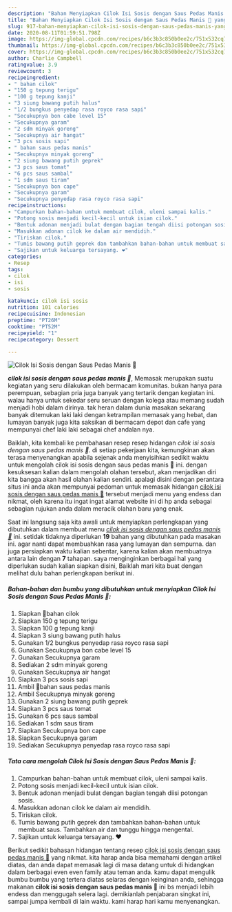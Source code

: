 ```yaml
---
description: "Bahan Menyiapkan Cilok Isi Sosis dengan Saus Pedas Manis 🍡 yang praktis"
title: "Bahan Menyiapkan Cilok Isi Sosis dengan Saus Pedas Manis 🍡 yang praktis"
slug: 917-bahan-menyiapkan-cilok-isi-sosis-dengan-saus-pedas-manis-yang-praktis
date: 2020-08-11T01:59:51.798Z
image: https://img-global.cpcdn.com/recipes/b6c3b3c850b0ee2c/751x532cq70/cilok-isi-sosis-dengan-saus-pedas-manis-🍡-foto-resep-utama.jpg
thumbnail: https://img-global.cpcdn.com/recipes/b6c3b3c850b0ee2c/751x532cq70/cilok-isi-sosis-dengan-saus-pedas-manis-🍡-foto-resep-utama.jpg
cover: https://img-global.cpcdn.com/recipes/b6c3b3c850b0ee2c/751x532cq70/cilok-isi-sosis-dengan-saus-pedas-manis-🍡-foto-resep-utama.jpg
author: Charlie Campbell
ratingvalue: 3.9
reviewcount: 3
recipeingredient:
- " bahan cilok"
- "150 g tepung terigu"
- "100 g tepung kanji"
- "3 siung bawang putih halus"
- "1/2 bungkus penyedap rasa royco rasa sapi"
- "Secukupnya bon cabe level 15"
- "Secukupnya garam"
- "2 sdm minyak goreng"
- "Secukupnya air hangat"
- "3 pcs sosis sapi"
- " bahan saus pedas manis"
- "Secukupnya minyak goreng"
- "2 siung bawang putih geprek"
- "3 pcs saus tomat"
- "6 pcs saus sambal"
- "1 sdm saus tiram"
- "Secukupnya bon cape"
- "Secukupnya garam"
- "Secukupnya penyedap rasa royco rasa sapi"
recipeinstructions:
- "Campurkan bahan-bahan untuk membuat cilok, uleni sampai kalis."
- "Potong sosis menjadi kecil-kecil untuk isian cilok."
- "Bentuk adonan menjadi bulat dengan bagian tengah diisi potongan sosis."
- "Masukkan adonan cilok ke dalam air mendidih."
- "Tiriskan cilok."
- "Tumis bawang putih geprek dan tambahkan bahan-bahan untuk membuat saus. Tambahkan air dan tunggu hingga mengental."
- "Sajikan untuk keluarga tersayang. ❤"
categories:
- Resep
tags:
- cilok
- isi
- sosis

katakunci: cilok isi sosis 
nutrition: 101 calories
recipecuisine: Indonesian
preptime: "PT26M"
cooktime: "PT52M"
recipeyield: "1"
recipecategory: Dessert

---
```



![Cilok Isi Sosis dengan Saus Pedas Manis 🍡](https://img-global.cpcdn.com/recipes/b6c3b3c850b0ee2c/751x532cq70/cilok-isi-sosis-dengan-saus-pedas-manis-🍡-foto-resep-utama.jpg)

<b><i>cilok isi sosis dengan saus pedas manis 🍡</i></b>, Memasak merupakan suatu kegiatan yang seru dilakukan oleh bermacam komunitas. bukan hanya para perempuan, sebagian pria juga banyak yang tertarik dengan kegiatan ini. walau hanya untuk sekedar seru seruan dengan kolega atau memang sudah menjadi hobi dalam dirinya. tak heran dalam dunia masakan sekarang banyak ditemukan laki laki dengan ketrampilan memasak yang hebat, dan lumayan banyak juga kita saksikan di bermacam depot dan cafe yang mempunyai chef laki laki sebagai chef andalan nya.



Baiklah, kita kembali ke pembahasan resep resep hidangan <i>cilok isi sosis dengan saus pedas manis 🍡</i>. di setiap pekerjaan kita, kemungkinan akan terasa menyenangkan apabila sejenak anda menyisihkan sedikit waktu untuk mengolah cilok isi sosis dengan saus pedas manis 🍡 ini. dengan kesuksesan kalian dalam mengolah olahan tersebut, akan menjadikan diri kita bangga akan hasil olahan kalian sendiri. apalagi disini dengan perantara situs ini anda akan mempunyai pedoman untuk memasak hidangan <u>cilok isi sosis dengan saus pedas manis 🍡</u> tersebut menjadi menu yang endess dan nikmat, oleh karena itu ingat ingat alamat website ini di hp anda sebagai sebagian rujukan anda dalam meracik olahan baru yang enak.


Saat ini langsung saja kita awali untuk menyiapkan perlengkapan yang dibutuhkan dalam membuat menu <u><i>cilok isi sosis dengan saus pedas manis 🍡</i></u> ini. setidak tidaknya diperlukan <b>19</b> bahan yang dibutuhkan pada masakan ini. agar nanti dapat membuahkan rasa yang lumayan dan sempurna. dan juga persiapkan waktu kalian sebentar, karena kalian akan membuatnya antara lain dengan <b>7</b> tahapan. saya menginginkan berbagai hal yang diperlukan sudah kalian siapkan disini, Baiklah mari kita buat dengan melihat dulu bahan perlengkapan berikut ini.

<!--inarticleads1-->

##### Bahan-bahan dan bumbu yang dibutuhkan untuk menyiapkan Cilok Isi Sosis dengan Saus Pedas Manis 🍡:

1. Siapkan  🍡bahan cilok
1. Siapkan 150 g tepung terigu
1. Siapkan 100 g tepung kanji
1. Siapkan 3 siung bawang putih halus
1. Gunakan 1/2 bungkus penyedap rasa royco rasa sapi
1. Gunakan Secukupnya bon cabe level 15
1. Gunakan Secukupnya garam
1. Sediakan 2 sdm minyak goreng
1. Gunakan Secukupnya air hangat
1. Siapkan 3 pcs sosis sapi
1. Ambil  🍛bahan saus pedas manis
1. Ambil Secukupnya minyak goreng
1. Gunakan 2 siung bawang putih geprek
1. Siapkan 3 pcs saus tomat
1. Gunakan 6 pcs saus sambal
1. Sediakan 1 sdm saus tiram
1. Siapkan Secukupnya bon cape
1. Siapkan Secukupnya garam
1. Sediakan Secukupnya penyedap rasa royco rasa sapi




<!--inarticleads2-->

##### Tata cara mengolah Cilok Isi Sosis dengan Saus Pedas Manis 🍡:

1. Campurkan bahan-bahan untuk membuat cilok, uleni sampai kalis.
1. Potong sosis menjadi kecil-kecil untuk isian cilok.
1. Bentuk adonan menjadi bulat dengan bagian tengah diisi potongan sosis.
1. Masukkan adonan cilok ke dalam air mendidih.
1. Tiriskan cilok.
1. Tumis bawang putih geprek dan tambahkan bahan-bahan untuk membuat saus. Tambahkan air dan tunggu hingga mengental.
1. Sajikan untuk keluarga tersayang. ❤




Berikut sedikit bahasan hidangan tentang resep <u>cilok isi sosis dengan saus pedas manis 🍡</u> yang nikmat. kita harap anda bisa memahami dengan artikel diatas, dan anda dapat memasak lagi di masa datang untuk di hidangkan dalam berbagai even even family atau teman anda. kamu dapat mengulik bumbu bumbu yang tertera diatas selaras dengan keinginan anda, sehingga makanan <b>cilok isi sosis dengan saus pedas manis 🍡</b> ini bs menjadi lebih endess dan menggugah selera lagi. demikianlah penjabaran singkat ini, sampai jumpa kembali di lain waktu. kami harap hari kamu menyenangkan.
